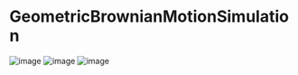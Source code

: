 # GeometricBrownianMotionSimulation
![image](https://github.com/RonSheoran123/GeometricBrownianMotionSimulation/assets/106268100/60853725-73c3-4daf-b7b1-0bcf3397f41b)
![image](https://github.com/RonSheoran123/GeometricBrownianMotionSimulation/assets/106268100/349b3fd2-940e-4d5f-a15a-7ea414a438e4)
![image](https://github.com/RonSheoran123/GeometricBrownianMotionSimulation/assets/106268100/52bbc87b-c7dc-4d0d-9b05-79c8060d45c9)
